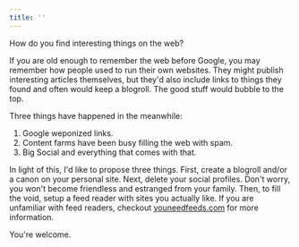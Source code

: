 ```yaml
---
title: ''
---
```


How do you find interesting things on the web?

If you are old enough to remember the web before Google, you may remember how people used to run their own websites. They might publish interesting articles themselves, but they'd also include links to things they found and often would keep a blogroll. The good stuff would bubble to the top.

Three things have happened in the meanwhile:

1. Google weponized links.
2. Content farms have been busy filling the web with spam.
3. Big Social and everything that comes with that.

In light of this, I'd like to propose three things. First, create a blogroll and/or a canon on your personal site. Next, delete your social profiles. Don't worry, you won't become friendless and estranged from your family. Then, to fill the void, setup a feed reader with sites you actually like. If you are unfamiliar with feed readers, checkout [youneedfeeds.com](https://www.youneedfeeds.com/) for more information.

You're welcome.
